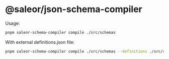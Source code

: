 # @saleor/json-schema-compiler

Usage:

```bash
pnpm saleor-schema-compiler compile ./src/schemas
```

With external definitions.json file:

```bash
pnpm saleor-schema-compiler compile ./src/schemas --definitions ./src/schemas/definitions.json
```
